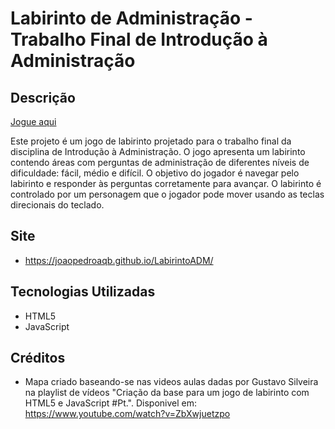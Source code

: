 # Labirinto de Administração - Trabalho Final de Introdução à Administração

## Descrição

[Jogue aqui](https://joaopedroaqb.github.io/LabirintoADM/)

Este projeto é um jogo de labirinto projetado para o trabalho final da disciplina de Introdução à Administração. O jogo apresenta um labirinto contendo áreas com perguntas de administração de diferentes níveis de dificuldade: fácil, médio e difícil. O objetivo do jogador é navegar pelo labirinto e responder às perguntas corretamente para avançar. O labirinto é controlado por um personagem que o jogador pode mover usando as teclas direcionais do teclado.

## Site 
- https://joaopedroaqb.github.io/LabirintoADM/

## Tecnologias Utilizadas

- HTML5
- JavaScript

## Créditos
- Mapa criado baseando-se nas videos aulas dadas por Gustavo Silveira na playlist de vídeos "Criação da base para um jogo de labirinto com HTML5 e JavaScript #Pt.". Disponivel em: https://www.youtube.com/watch?v=ZbXwjuetzpo
